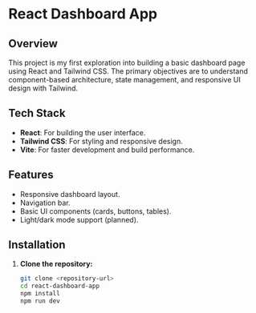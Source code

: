 # React Dashboard App

## Overview

This project is my first exploration into building a basic dashboard page using React and Tailwind CSS. The primary objectives are to understand component-based architecture, state management, and responsive UI design with Tailwind.

## Tech Stack

- **React**: For building the user interface.
- **Tailwind CSS**: For styling and responsive design.
- **Vite**: For faster development and build performance.

## Features

- Responsive dashboard layout.
- Navigation bar.
- Basic UI components (cards, buttons, tables).
- Light/dark mode support (planned).

## Installation

1. **Clone the repository:**

   ```bash
   git clone <repository-url>
   cd react-dashboard-app
   npm install
   npm run dev
   ```